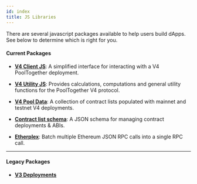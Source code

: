 ```yaml
---
id: index
title: JS Libraries
---
```


There are several javascript packages available to help users build dApps. See below to determine which is right for you.

#### Current Packages

- [**V4 Client JS**](./v4-client-js): A simplified interface for interacting with a V4 PoolTogether deployment.

- [**V4 Utility JS**](./v4-utils-js): Provides calculations, computations and general utility functions for the PoolTogether V4 protocol.

- [**V4 Pool Data**](https://www.npmjs.com/package/@pooltogether/v4-pool-data): A collection of contract lists populated with mainnet and testnet V4 deployments.

- [**Contract list schema**](https://www.npmjs.com/package/@pooltogether/contract-list-schema): A JSON schema for managing contract deployments & ABIs.

- [**Etherplex**](https://www.npmjs.com/package/@pooltogether/etherplex): Batch multiple Ethereum JSON RPC calls into a single RPC call.

---

#### Legacy Packages

- [**V3 Deployments**](https://www.npmjs.com/package/@pooltogether/current-pool-data)
